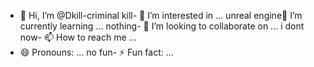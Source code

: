 - 👋 Hi, I’m @Dkill-criminal
kill- 👀 I’m interested in ...
unreal engine🌱 I’m currently learning ...
nothing- 💞️ I’m looking to collaborate on ...
i dont now- 📫 How to reach me ...
- 😄 Pronouns: ...
no fun- ⚡ Fun fact: ...

<!---
Dkill-criminal/Dkill-criminal is a ✨ special ✨ repository because its `README.md` (this file) appears on your GitHub profile.
You can click the Preview link to take a look at your changes.
--->
